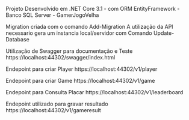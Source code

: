 Projeto Desenvolvido em .NET Core 3.1 - com ORM EntityFramework - Banco SQL Server - GamerJogoVelha

Migration criada com o comando Add-Migration 
A utilização da API necessario gera um instancia local/servidor com Comando Update-Database

Utilização de Swagger para documentação e Teste
https://localhost:44302/swagger/index.html

Endepoint para criar Player
https://localhost:44302/v1/player

Endepoint para criar Game
https://localhost:44302/v1/game

Endepoint para Consulta Placar
https://localhost:44302/v1/leaderboard

Endepoint utilizado para gravar resultado
https://localhost:44302/v1/gameresult
